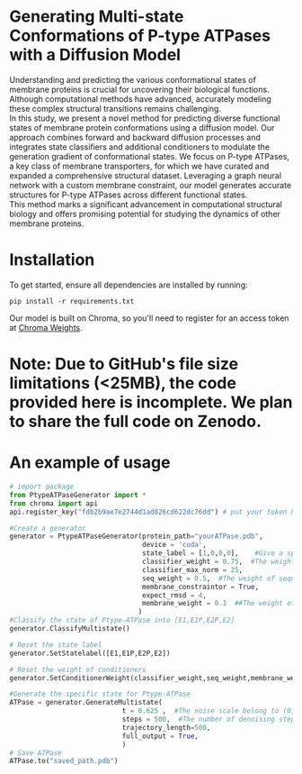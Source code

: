 
# Generating Multi-state Conformations of P-type ATPases with a Diffusion Model

Understanding and predicting the various conformational states of membrane proteins is crucial for uncovering their biological functions. Although computational methods have advanced, accurately modeling these complex structural transitions remains challenging.  
In this study, we present a novel method for predicting diverse functional states of membrane protein conformations using a diffusion model. Our approach combines forward and backward diffusion processes and integrates state classifiers and additional conditioners to modulate the generation gradient of conformational states. We focus on P-type ATPases, a key class of membrane transporters, for which we have curated and expanded a comprehensive structural dataset. Leveraging a graph neural network with a custom membrane constraint, our model generates accurate structures for P-type ATPases across different functional states.  
This method marks a significant advancement in computational structural biology and offers promising potential for studying the dynamics of other membrane proteins.

# Installation

To get started, ensure all dependencies are installed by running:

```
pip install -r requirements.txt
```

Our model is built on Chroma, so you'll need to register for an access token at [Chroma Weights](https://chroma-weights.generatebiomedicines.com/).

# Note: Due to GitHub's file size limitations (<25MB), the code provided here is incomplete. We plan to share the full code on Zenodo.

# An example of usage

~~~python
# import package
from PtypeATPaseGenerator import *
from chroma import api
api.register_key("fdb2b9ae7e2744d1ad826cd622dc76dd") # put your token here

#Create a generator
generator = PtypeATPaseGenerator(protein_path="yourATPase.pdb",
                                 device = 'cuda',
                                 state_label = [1,0,0,0],    #Give a specific state for generation,  [E1,E1P,E2P,E2]
                                 classifier_weight = 0.75,  #The weight of classifier conditioner
                                 classifier_max_norm = 25,
                                 seq_weight = 0.5,  #The weight of sequence conditioner
                                 membrane_constraintor = True,
                                 expect_rmsd = 4,
                                 membrane_weight = 0.1  ##The weight of sequence conditioner, recommended less than 0.25
                                )
#Classify the state of Ptype-ATPase into [E1,E1P,E2P,E2]
generator.ClassifyMultistate()

# Reset the state label    
generator.SetStatelabel([E1,E1P,E2P,E2])

# Reset the weight of conditioners
generator.SetConditionerWeight(classifier_weight,seq_weight,membrane_weight)

#Generate the specific state for Ptype-ATPase
ATPase = generator.GenerateMultistate(
                            t = 0.625 ,  #The noise scale belong to (0,1)
                            steps = 500,  #The number of denoising step
                            trajectory_length=500,
                            full_output = True,  
                            )
# Save ATPase
ATPase.to("saved_path.pdb")
~~~

